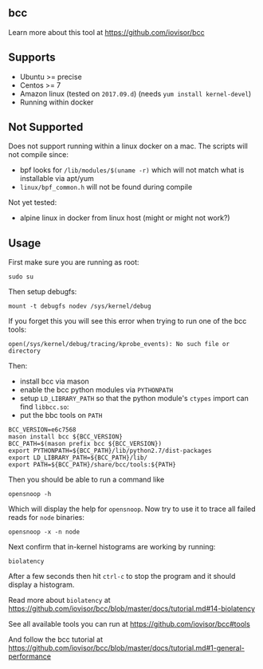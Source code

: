 ## bcc

Learn more about this tool at https://github.com/iovisor/bcc

## Supports

 - Ubuntu >= precise
 - Centos >= 7
 - Amazon linux (tested on `2017.09.d`) (needs `yum install kernel-devel`)
 - Running within docker

## Not Supported

Does not support running within a linux docker on a mac. The scripts will not compile since:

 - bpf looks for `/lib/modules/$(uname -r)` which will not match what is installable via apt/yum
 - `linux/bpf_common.h` will not be found during compile

Not yet tested:

 - alpine linux in docker from linux host (might or might not work?)


## Usage

First make sure you are running as root:

```
sudo su
```

Then setup debugfs:

```
mount -t debugfs nodev /sys/kernel/debug
```

If you forget this you will see this error when trying to run one of the bcc tools:

```
open(/sys/kernel/debug/tracing/kprobe_events): No such file or directory
```

Then:

 - install bcc via mason
 - enable the bcc python modules via `PYTHONPATH`
 - setup `LD_LIBRARY_PATH` so that the python module's `ctypes` import can find `libbcc.so`:
 - put the bbc tools on `PATH`

```
BCC_VERSION=e6c7568
mason install bcc ${BCC_VERSION}
BCC_PATH=$(mason prefix bcc ${BCC_VERSION})
export PYTHONPATH=${BCC_PATH}/lib/python2.7/dist-packages
export LD_LIBRARY_PATH=${BCC_PATH}/lib/
export PATH=${BCC_PATH}/share/bcc/tools:${PATH}
```


Then you should be able to run a command like

```
opensnoop -h
```

Which will display the help for `opensnoop`. Now try to use it to trace all failed reads for `node` binaries:


```
opensnoop -x -n node
```


Next confirm that in-kernel histograms are working by running:

```
biolatency
```

After a few seconds then hit `ctrl-c` to stop the program and it should display a histogram.

Read more about `biolatency` at https://github.com/iovisor/bcc/blob/master/docs/tutorial.md#14-biolatency

See all available tools you can run at https://github.com/iovisor/bcc#tools

And follow the bcc tutorial at https://github.com/iovisor/bcc/blob/master/docs/tutorial.md#1-general-performance
